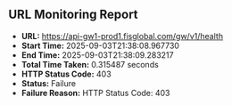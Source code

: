 ## URL Monitoring Report

- **URL:** https://api-gw1-prod1.fisglobal.com/gw/v1/health
- **Start Time:** 2025-09-03T21:38:08.967730
- **End Time:** 2025-09-03T21:38:09.283217
- **Total Time Taken:** 0.315487 seconds
- **HTTP Status Code:** 403
- **Status:** Failure
- **Failure Reason:** HTTP Status Code: 403
